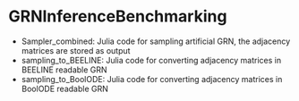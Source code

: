 # GRNInferenceBenchmarking

- Sampler_combined: Julia code for sampling artificial GRN, the adjacency matrices are stored as output
- sampling_to_BEELINE: Julia code for converting adjacency matrices in BEELINE readable GRN
- sampling_to_BoolODE: Julia code for converting adjacency matrices in BoolODE readable GRN